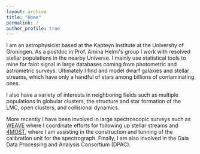 ```yaml
---
layout: archive
title: "Home"
permalink: / 
author_profile: true
---
```


I am an astrophysicist based at the Kapteyn Institute at the University of
Groningen. As a postdoc in Prof. Amina Helmi's group I work with resolved stellar
populations in the nearby Universe. I mainly use statistical tools to mine for
faint signal in large databases coming from photometric and astrometric
surveys. Ultimately I find and model dwarf galaxies and stellar streams, which
have only a handful of stars among billions of contaminating ones.

I also have a variety of interests in neighboring fields such as multiple
populations in globular clusters, the structure and star formation of the LMC,
open clusters, and collisional dynamics. 

More recently I have been involved in large spectroscopic surveys such as
[WEAVE](https://ingconfluence.ing.iac.es:8444/confluence//display/WEAV/The+WEAVE+Project)
where I coordinate efforts for following up stellar streams and
[4MOST](https://www.eso.org/public/teles-instr/paranal-observatory/surveytelescopes/vista/4most/),
where I am assisting in the construction and tunning of the calibration unit
for the spectrograph. Finally, I am also involved in the Gaia Data Processing
and Analysis Consortium (DPAC).
